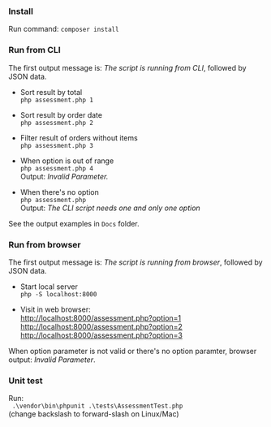 ### Install
Run command: `composer install`
### Run from CLI  
The first output message is: *The script is running from CLI*, followed by JSON data.
* Sort result by total  
`php assessment.php 1`

* Sort result by order date  
`php assessment.php 2`
* Filter result of orders without items  
`php assessment.php 3`
* When option is out of range  
`php assessment.php 4`  
Output: *Invalid Parameter.*
* When there's no option  
`php assessment.php`  
Output: *The CLI script needs one and only one option*

See the output examples in `Docs` folder.  
### Run from browser
The first output message is: *The script is running from browser*, followed by JSON data.
* Start local server  
`php -S localhost:8000`  

* Visit in web browser:  
<http://localhost:8000/assessment.php?option=1>  
<http://localhost:8000/assessment.php?option=2>  
<http://localhost:8000/assessment.php?option=3>  

When option parameter is not valid or there's no option paramter, browser output: *Invalid Parameter*.

### Unit test
Run:  
` .\vendor\bin\phpunit .\tests\AssessmentTest.php`  
(change backslash to forward-slash on Linux/Mac)
